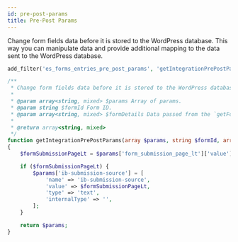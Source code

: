 ```yaml
---
id: pre-post-params
title: Pre-Post Params
---
```


Change form fields data before it is stored to the WordPress database. This way you can manipulate data and provide additional mapping to the data sent to the WordPress database.

```php
add_filter('es_forms_entries_pre_post_params', 'getIntegrationPrePostParams', 10, 3);

/**
 * Change form fields data before it is stored to the WordPress database
 *
 * @param array<string, mixed> $params Array of params.
 * @param string $formId Form ID.
 * @param array<string, mixed> $formDetails Data passed from the `getFormDetailsApi` function.
 *
 * @return array<string, mixed>
 */
function getIntegrationPrePostParams(array $params, string $formId, array $formDetails): array
{
	$formSubmissionPageLt = $params['form_submission_page_lt']['value'] ?? '';

	if ($formSubmissionPageLt) {
		$params['ib-submission-source'] = [
			'name' => 'ib-submission-source',
			'value' => $formSubmissionPageLt,
			'type' => 'text',
			'internalType' => '',
		];
	}

	return $params;
}
```
